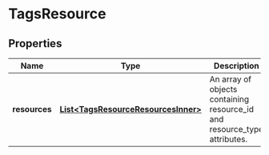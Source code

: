 

# TagsResource


## Properties

| Name | Type | Description | Notes |
|------------ | ------------- | ------------- | -------------|
|**resources** | [**List&lt;TagsResourceResourcesInner&gt;**](TagsResourceResourcesInner.md) | An array of objects containing resource_id and resource_type  attributes. |  |



